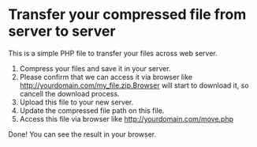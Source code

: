 # Transfer your compressed file from server to server

This is a simple PHP file to transfer your files across web server.

1. Compress your files and save it in your server.
2. Please confirm that we can access it via browser like http://yourdomain.com/my_file.zip.Browser will start to download it, so cancell the download process.
3. Upload this file to your new server.
4. Update the compressed file path on this file.
5. Access this file via browser like http://yourdomain.com/move.php

Done! You can see the result in your browser.
